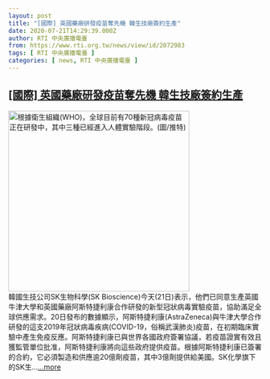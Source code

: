 ```yaml
---
layout: post
title: "[國際] 英國藥廠研發疫苗奪先機 韓生技廠簽約生產"
date: 2020-07-21T14:29:39.000Z
author: RTI 中央廣播電臺
from: https://www.rti.org.tw/news/view/id/2072983
tags: [ RTI 中央廣播電臺 ]
categories: [ news, RTI 中央廣播電臺 ]
---
```

<!--1595341779000-->
[[國際] 英國藥廠研發疫苗奪先機 韓生技廠簽約生產](https://www.rti.org.tw/news/view/id/2072983)
------

<div>
<img src="https://static.rti.org.tw/assets/thumbnails/2020/04/13/5417e29a1bfec535766bfe7993291168.jpg" width="360" alt="根據衛生組織(WHO)，全球目前有70種新冠病毒疫苗正在研發中，其中三種已經進入人體實驗階段。(圖/推特)" title="根據衛生組織(WHO)，全球目前有70種新冠病毒疫苗正在研發中，其中三種已經進入人體實驗階段。(圖/推特)"><br>韓國生技公司SK生物科學(SK Bioscience)今天(21日)表示，他們已同意生產英國牛津大學和英國藥廠阿斯特捷利康合作研發的新型冠狀病毒實驗疫苗，協助滿足全球供應需求。20日發布的數據顯示，阿斯特捷利康(AstraZeneca)與牛津大學合作研發的這支2019年冠狀病毒疾病(COVID-19，俗稱武漢肺炎)疫苗，在初期臨床實驗中產生免疫反應。阿斯特捷利康已與世界各國政府簽署協議，若疫苗證實有效且獲監管單位批准，阿斯特捷利康將向這些政府提供疫苗。根據阿斯特捷利康已簽署的合約，它必須製造和供應逾20億劑疫苗，其中3億劑提供給美國。SK化學旗下的SK生...<a target="_blank" href="https://www.rti.org.tw/news/view/id/2072983">...more</a>
</div>
